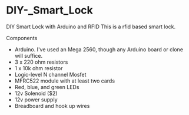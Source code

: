 # DIY-_Smart_Lock
DIY Smart Lock with Arduino and RFID
This is a rfid based smart lock.

Components
    <ul>
    <li>Arduino. I've used an Mega 2560, though any Arduino board or clone will suffice.</li>
    <li>3 x 220 ohm resistors</li>
    <li>1 x 10k ohm resistor</li>
    <li>Logic-level N channel Mosfet</li>
    <li>MFRC522 module with at least two cards</li>
    <li>Red, blue, and green LEDs</li>
    <li>12v Solenoid ($2)</li>
    <li>12v power supply</li>
    <li>Breadboard and hook up wires</li>
    </ul>
